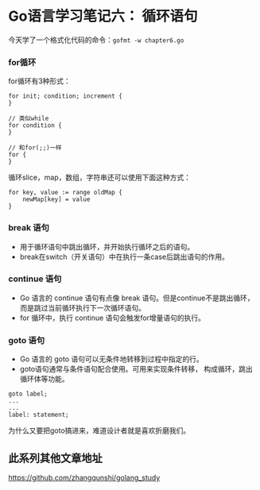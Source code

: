 Go语言学习笔记六： 循环语句
==============

今天学了一个格式化代码的命令：`gofmt -w chapter6.go`

### for循环
for循环有3种形式：
```
for init; condition; increment {
}

// 类似while
for condition {
}

// 和for(;;)一样
for {
}
```
循环slice，map，数组，字符串还可以使用下面这种方式：
```
for key, value := range oldMap {
    newMap[key] = value
}
```

### break 语句
- 用于循环语句中跳出循环，并开始执行循环之后的语句。
- break在switch（开关语句）中在执行一条case后跳出语句的作用。

### continue 语句
- Go 语言的 continue 语句有点像 break 语句。但是continue不是跳出循环，而是跳过当前循环执行下一次循环语句。
- for 循环中，执行 continue 语句会触发for增量语句的执行。

### goto 语句

- Go 语言的 goto 语句可以无条件地转移到过程中指定的行。
- goto语句通常与条件语句配合使用。可用来实现条件转移， 构成循环，跳出循环体等功能。
```
goto label;
...
...
label: statement;
```

为什么又要把goto搞进来，难道设计者就是喜欢折磨我们。


此系列其他文章地址
----------
https://github.com/zhangqunshi/golang_study


